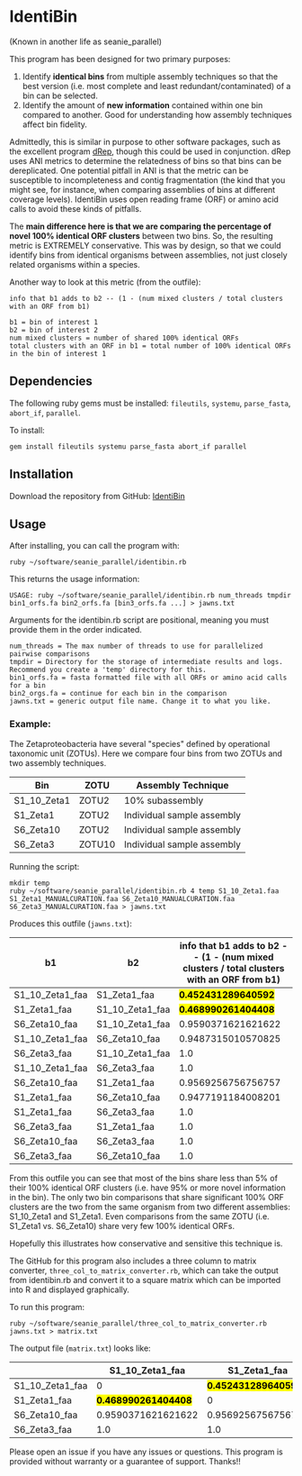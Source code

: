 # IdentiBin
(Known in another life as seanie_parallel)

This program has been designed for two primary purposes:

1. Identify **identical bins** from multiple assembly techniques so that the best version (i.e. most complete and least redundant/contaminated) of a bin can be selected.
2. Identify the amount of **new information** contained within one bin compared to another. Good for understanding how assembly techniques affect bin fidelity.

Admittedly, this is similar in purpose to other software packages, such as the excellent program [dRep](https://github.com/MrOlm/drep), though this could be used in conjunction. dRep uses ANI metrics to determine the relatedness of bins so that bins can be dereplicated. One potential pitfall in ANI is that the metric can be susceptible to incompleteness and contig fragmentation (the kind that you might see, for instance, when comparing assemblies of bins at different coverage levels). IdentiBin uses open reading frame (ORF) or amino acid calls to avoid these kinds of pitfalls.

The **main difference here is that we are comparing the percentage of novel 100% identical ORF clusters** between two bins. So, the resulting metric is EXTREMELY conservative. This was by design, so that we could identify bins from identical organisms between assemblies, not just closely related organisms within a species.

Another way to look at this metric (from the outfile):

```
info that b1 adds to b2 -- (1 - (num mixed clusters / total clusters with an ORF from b1)

b1 = bin of interest 1
b2 = bin of interest 2
num mixed clusters = number of shared 100% identical ORFs
total clusters with an ORF in b1 = total number of 100% identical ORFs in the bin of interest 1
```

## Dependencies

The following ruby gems must be installed: ```fileutils```, ```systemu```, ```parse_fasta```, ```abort_if```, ```parallel```.

To install:

```
gem install fileutils systemu parse_fasta abort_if parallel
```

## Installation

Download the repository from GitHub: [IdentiBin](https://github.com/mooreryan/seanie_parallel)

## Usage

After installing, you can call the program with:

```
ruby ~/software/seanie_parallel/identibin.rb
```

This returns the usage information:

```
USAGE: ruby ~/software/seanie_parallel/identibin.rb num_threads tmpdir bin1_orfs.fa bin2_orfs.fa [bin3_orfs.fa ...] > jawns.txt
```

Arguments for the identibin.rb script are positional, meaning you must provide them in the order indicated.

```
num_threads = The max number of threads to use for parallelized pairwise comparisons
tmpdir = Directory for the storage of intermediate results and logs. Recommend you create a 'temp' directory for this.
bin1_orfs.fa = fasta formatted file with all ORFs or amino acid calls for a bin
bin2_orgs.fa = continue for each bin in the comparison
jawns.txt = generic output file name. Change it to what you like.
```

### Example:
The Zetaproteobacteria have several "species" defined by operational taxonomic unit (ZOTUs). Here we compare four bins from two ZOTUs and two assembly techniques.

|Bin|ZOTU|Assembly Technique|
|---|---|---|
|S1\_10\_Zeta1|ZOTU2|10% subassembly|
|S1\_Zeta1|ZOTU2|Individual sample assembly|
|S6\_Zeta10|ZOTU2|Individual sample assembly|
|S6\_Zeta3|ZOTU10|Individual sample assembly|

Running the script:

```
mkdir temp
ruby ~/software/seanie_parallel/identibin.rb 4 temp S1_10_Zeta1.faa S1_Zeta1_MANUALCURATION.faa S6_Zeta10_MANUALCURATION.faa S6_Zeta3_MANUALCURATION.faa > jawns.txt
```

Produces this outfile (```jawns.txt```):

|b1|b2|info that b1 adds to b2 -- (1 - (num mixed clusters / total clusters with an ORF from b1)|
|---|---|---|
|S1\_10\_Zeta1\_faa|S1\_Zeta1\_faa|<mark>**0.452431289640592**</mark>|
|S1\_Zeta1\_faa|S1\_10\_Zeta1\_faa|<mark>**0.468990261404408**</mark>|
|S6\_Zeta10\_faa|S1\_10\_Zeta1\_faa|0.9590371621621622|
|S1\_10\_Zeta1\_faa|S6\_Zeta10\_faa|0.9487315010570825|
|S6\_Zeta3\_faa|S1\_10\_Zeta1\_faa|1.0|
|S1\_10\_Zeta1\_faa|S6\_Zeta3\_faa|1.0|
|S6\_Zeta10\_faa|S1\_Zeta1\_faa|0.9569256756756757|
|S1\_Zeta1\_faa|S6\_Zeta10\_faa|0.9477191184008201|
|S1\_Zeta1\_faa|S6\_Zeta3\_faa|1.0|
|S6\_Zeta3\_faa|S1\_Zeta1\_faa|1.0|
|S6\_Zeta10\_faa|S6\_Zeta3\_faa|1.0|
|S6\_Zeta3\_faa|S6\_Zeta10\_faa|1.0|

From this outfile you can see that most of the bins share less than 5% of their 100% identical ORF clusters (i.e. have 95% or more novel information in the bin). The only two bin comparisons that share significant 100% ORF clusters are the two from the same organism from two different assemblies: S1\_10\_Zeta1 and S1\_Zeta1. Even comparisons from the same ZOTU (i.e. S1\_Zeta1 vs. S6\_Zeta10) share very few 100% identical ORFs.

Hopefully this illustrates how conservative and sensitive this technique is.

The GitHub for this program also includes a three column to matrix converter, ```three_col_to_matrix_converter.rb```, which can take the output from identibin.rb and convert it to a square matrix which can be imported into R and displayed graphically.

To run this program:

```
ruby ~/software/seanie_parallel/three_col_to_matrix_converter.rb jawns.txt > matrix.txt
```

The output file (```matrix.txt```) looks like:


||S1\_10\_Zeta1\_faa|S1\_Zeta1\_faa|S6\_Zeta10\_faa|S6\_Zeta3\_faa|
|---|---|---|---|---|
|S1\_10\_Zeta1\_faa|0|<mark>**0.452431289640592**</mark>|0.9487315010570825|1.0|
|S1\_Zeta1\_faa|<mark>**0.468990261404408**</mark>|0|0.9477191184008201|1.0|
|S6\_Zeta10\_faa|0.9590371621621622|0.9569256756756757|0|1.0|
|S6\_Zeta3\_faa|1.0|1.0|1.0|0|


Please open an issue if you have any issues or questions. This program is provided without warranty or a guarantee of support. Thanks!!
